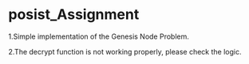 # posist_Assignment


1.Simple implementation of the Genesis Node Problem.

2.The decrypt function is not working properly, please check the logic.

